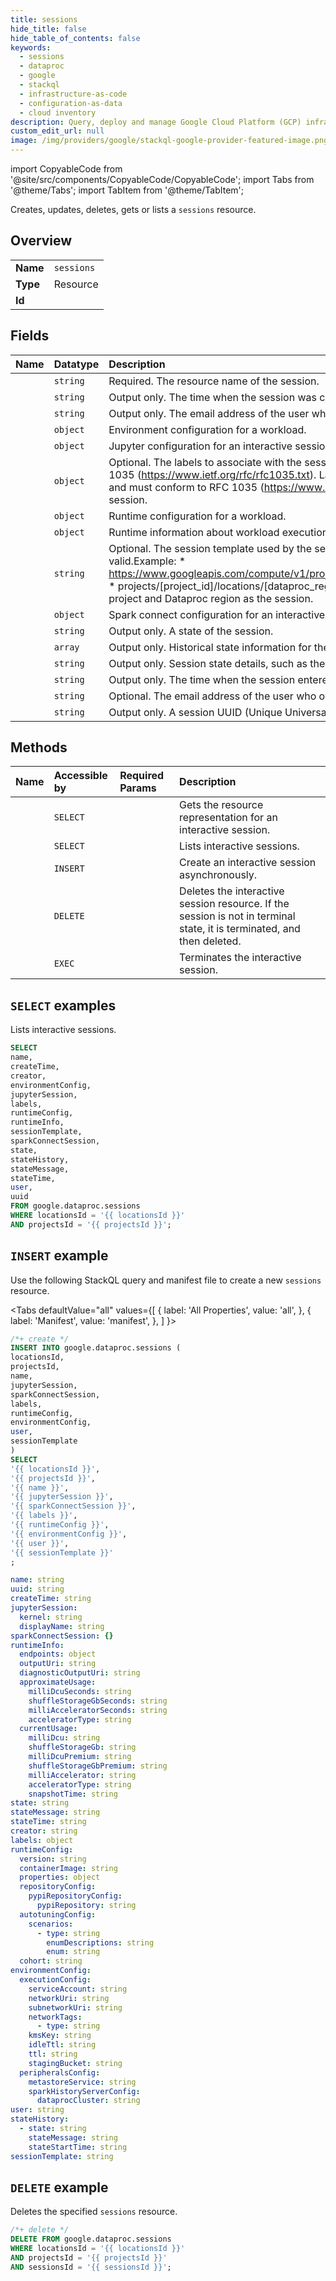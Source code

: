 ```yaml
---
title: sessions
hide_title: false
hide_table_of_contents: false
keywords:
  - sessions
  - dataproc
  - google
  - stackql
  - infrastructure-as-code
  - configuration-as-data
  - cloud inventory
description: Query, deploy and manage Google Cloud Platform (GCP) infrastructure and resources using SQL
custom_edit_url: null
image: /img/providers/google/stackql-google-provider-featured-image.png
---
```


import CopyableCode from '@site/src/components/CopyableCode/CopyableCode';
import Tabs from '@theme/Tabs';
import TabItem from '@theme/TabItem';

Creates, updates, deletes, gets or lists a <code>sessions</code> resource.

## Overview
<table><tbody>
<tr><td><b>Name</b></td><td><code>sessions</code></td></tr>
<tr><td><b>Type</b></td><td>Resource</td></tr>
<tr><td><b>Id</b></td><td><CopyableCode code="google.dataproc.sessions" /></td></tr>
</tbody></table>

## Fields
| Name | Datatype | Description |
|:-----|:---------|:------------|
| <CopyableCode code="name" /> | `string` | Required. The resource name of the session. |
| <CopyableCode code="createTime" /> | `string` | Output only. The time when the session was created. |
| <CopyableCode code="creator" /> | `string` | Output only. The email address of the user who created the session. |
| <CopyableCode code="environmentConfig" /> | `object` | Environment configuration for a workload. |
| <CopyableCode code="jupyterSession" /> | `object` | Jupyter configuration for an interactive session. |
| <CopyableCode code="labels" /> | `object` | Optional. The labels to associate with the session. Label keys must contain 1 to 63 characters, and must conform to RFC 1035 (https://www.ietf.org/rfc/rfc1035.txt). Label values may be empty, but, if present, must contain 1 to 63 characters, and must conform to RFC 1035 (https://www.ietf.org/rfc/rfc1035.txt). No more than 32 labels can be associated with a session. |
| <CopyableCode code="runtimeConfig" /> | `object` | Runtime configuration for a workload. |
| <CopyableCode code="runtimeInfo" /> | `object` | Runtime information about workload execution. |
| <CopyableCode code="sessionTemplate" /> | `string` | Optional. The session template used by the session.Only resource names, including project ID and location, are valid.Example: * https://www.googleapis.com/compute/v1/projects/[project_id]/locations/[dataproc_region]/sessionTemplates/[template_id] * projects/[project_id]/locations/[dataproc_region]/sessionTemplates/[template_id]The template must be in the same project and Dataproc region as the session. |
| <CopyableCode code="sparkConnectSession" /> | `object` | Spark connect configuration for an interactive session. |
| <CopyableCode code="state" /> | `string` | Output only. A state of the session. |
| <CopyableCode code="stateHistory" /> | `array` | Output only. Historical state information for the session. |
| <CopyableCode code="stateMessage" /> | `string` | Output only. Session state details, such as the failure description if the state is FAILED. |
| <CopyableCode code="stateTime" /> | `string` | Output only. The time when the session entered the current state. |
| <CopyableCode code="user" /> | `string` | Optional. The email address of the user who owns the session. |
| <CopyableCode code="uuid" /> | `string` | Output only. A session UUID (Unique Universal Identifier). The service generates this value when it creates the session. |

## Methods
| Name | Accessible by | Required Params | Description |
|:-----|:--------------|:----------------|:------------|
| <CopyableCode code="projects_locations_sessions_get" /> | `SELECT` | <CopyableCode code="locationsId, projectsId, sessionsId" /> | Gets the resource representation for an interactive session. |
| <CopyableCode code="projects_locations_sessions_list" /> | `SELECT` | <CopyableCode code="locationsId, projectsId" /> | Lists interactive sessions. |
| <CopyableCode code="projects_locations_sessions_create" /> | `INSERT` | <CopyableCode code="locationsId, projectsId" /> | Create an interactive session asynchronously. |
| <CopyableCode code="projects_locations_sessions_delete" /> | `DELETE` | <CopyableCode code="locationsId, projectsId, sessionsId" /> | Deletes the interactive session resource. If the session is not in terminal state, it is terminated, and then deleted. |
| <CopyableCode code="projects_locations_sessions_terminate" /> | `EXEC` | <CopyableCode code="locationsId, projectsId, sessionsId" /> | Terminates the interactive session. |

## `SELECT` examples

Lists interactive sessions.

```sql
SELECT
name,
createTime,
creator,
environmentConfig,
jupyterSession,
labels,
runtimeConfig,
runtimeInfo,
sessionTemplate,
sparkConnectSession,
state,
stateHistory,
stateMessage,
stateTime,
user,
uuid
FROM google.dataproc.sessions
WHERE locationsId = '{{ locationsId }}'
AND projectsId = '{{ projectsId }}'; 
```

## `INSERT` example

Use the following StackQL query and manifest file to create a new <code>sessions</code> resource.

<Tabs
    defaultValue="all"
    values={[
        { label: 'All Properties', value: 'all', },
        { label: 'Manifest', value: 'manifest', },
    ]
}>
<TabItem value="all">

```sql
/*+ create */
INSERT INTO google.dataproc.sessions (
locationsId,
projectsId,
name,
jupyterSession,
sparkConnectSession,
labels,
runtimeConfig,
environmentConfig,
user,
sessionTemplate
)
SELECT 
'{{ locationsId }}',
'{{ projectsId }}',
'{{ name }}',
'{{ jupyterSession }}',
'{{ sparkConnectSession }}',
'{{ labels }}',
'{{ runtimeConfig }}',
'{{ environmentConfig }}',
'{{ user }}',
'{{ sessionTemplate }}'
;
```
</TabItem>
<TabItem value="manifest">

```yaml
name: string
uuid: string
createTime: string
jupyterSession:
  kernel: string
  displayName: string
sparkConnectSession: {}
runtimeInfo:
  endpoints: object
  outputUri: string
  diagnosticOutputUri: string
  approximateUsage:
    milliDcuSeconds: string
    shuffleStorageGbSeconds: string
    milliAcceleratorSeconds: string
    acceleratorType: string
  currentUsage:
    milliDcu: string
    shuffleStorageGb: string
    milliDcuPremium: string
    shuffleStorageGbPremium: string
    milliAccelerator: string
    acceleratorType: string
    snapshotTime: string
state: string
stateMessage: string
stateTime: string
creator: string
labels: object
runtimeConfig:
  version: string
  containerImage: string
  properties: object
  repositoryConfig:
    pypiRepositoryConfig:
      pypiRepository: string
  autotuningConfig:
    scenarios:
      - type: string
        enumDescriptions: string
        enum: string
  cohort: string
environmentConfig:
  executionConfig:
    serviceAccount: string
    networkUri: string
    subnetworkUri: string
    networkTags:
      - type: string
    kmsKey: string
    idleTtl: string
    ttl: string
    stagingBucket: string
  peripheralsConfig:
    metastoreService: string
    sparkHistoryServerConfig:
      dataprocCluster: string
user: string
stateHistory:
  - state: string
    stateMessage: string
    stateStartTime: string
sessionTemplate: string

```
</TabItem>
</Tabs>

## `DELETE` example

Deletes the specified <code>sessions</code> resource.

```sql
/*+ delete */
DELETE FROM google.dataproc.sessions
WHERE locationsId = '{{ locationsId }}'
AND projectsId = '{{ projectsId }}'
AND sessionsId = '{{ sessionsId }}';
```
